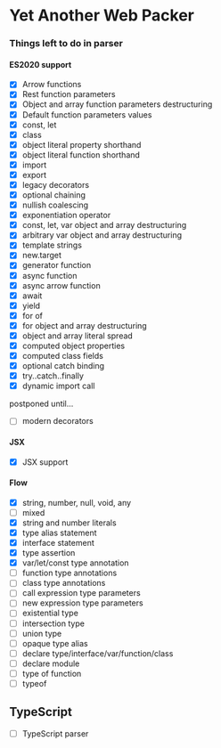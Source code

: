 # Yet Another Web Packer

### Things left to do in parser

#### ES2020 support
- [x] Arrow functions
- [x] Rest function parameters
- [x] Object and array function parameters destructuring
- [x] Default function parameters values
- [x] const, let
- [x] class
- [x] object literal property shorthand
- [x] object literal function shorthand
- [x] import
- [x] export
- [x] legacy decorators
- [x] optional chaining
- [x] nullish coalescing
- [x] exponentiation operator
- [x] const, let, var object and array destructuring
- [x] arbitrary var object and array destructuring
- [x] template strings
- [x] new.target
- [x] generator function
- [x] async function
- [x] async arrow function
- [x] await
- [x] yield
- [x] for of
- [x] for object and array destructuring
- [x] object and array literal spread
- [x] computed object properties
- [x] computed class fields
- [x] optional catch binding
- [x] try..catch..finally
- [x] dynamic import call

postponed until...
- [ ] modern decorators

#### JSX
- [x] JSX support

#### Flow
- [x] string, number, null, void, any
- [ ] mixed
- [x] string and number literals
- [x] type alias statement
- [x] interface statement
- [x] type assertion
- [x] var/let/const type annotation
- [ ] function type annotations
- [ ] class type annotations
- [ ] call expression type parameters
- [ ] new expression type parameters
- [ ] existential type
- [ ] intersection type
- [ ] union type
- [ ] opaque type alias
- [ ] declare type/interface/var/function/class
- [ ] declare module
- [ ] type of function
- [ ] typeof

## TypeScript
- [ ] TypeScript parser